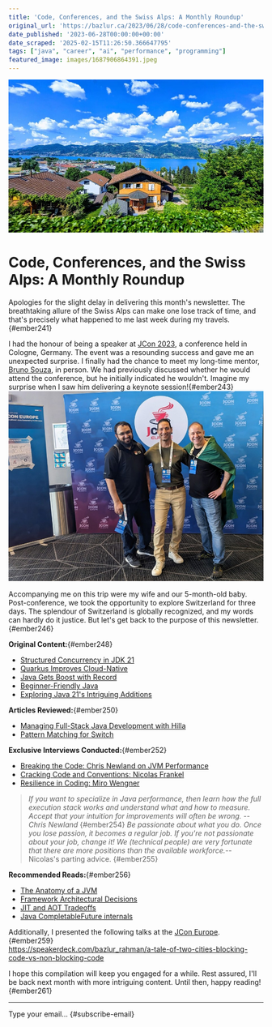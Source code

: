 ```yaml
---
title: 'Code, Conferences, and the Swiss Alps: A Monthly Roundup'
original_url: 'https://bazlur.ca/2023/06/28/code-conferences-and-the-swiss-alps-a-monthly-roundup/'
date_published: '2023-06-28T00:00:00+00:00'
date_scraped: '2025-02-15T11:26:50.366647795'
tags: ["java", "career", "ai", "performance", "programming"]
featured_image: images/1687906864391.jpeg
---
```


![](images/1687906864391.jpeg)

Code, Conferences, and the Swiss Alps: A Monthly Roundup
========================================================

Apologies for the slight delay in delivering this month's newsletter. The breathtaking allure of the Swiss Alps can make one lose track of time, and that's precisely what happened to me last week during my travels.{#ember241}

I had the honour of being a speaker at [JCon 2023](https://sched.co/1LgSj), a conference held in Cologne, Germany. The event was a resounding success and gave me an unexpected surprise. I finally had the chance to meet my long-time mentor, [Bruno Souza](https://www.linkedin.com/in/brjavaman?miniProfileUrn=urn%3Ali%3Afs_miniProfile%3AACoAAAAFPQsBWOMYdNqXsvhAxcjYibZPkgh8zA0), in person. We had previously discussed whether he would attend the conference, but he initially indicated he wouldn't. Imagine my surprise when I saw him delivering a keynote session!{#ember243}  
![](images/pxl-20230622-091632248.jpg)

Accompanying me on this trip were my wife and our 5-month-old baby. Post-conference, we took the opportunity to explore Switzerland for three days. The splendour of Switzerland is globally recognized, and my words can hardly do it justice. But let's get back to the purpose of this newsletter.{#ember246}

**Original Content:**{#ember248}

* [Structured Concurrency in JDK 21](https://www.infoq.com/news/2023/06/structured-concurrency-jdk-21/)
* [Quarkus Improves Cloud-Native](https://www.infoq.com/news/2023/05/quarkus-improves-cloud-native)
* [Java Gets Boost with Record](https://www.infoq.com/news/2023/05/java-gets-boost-with-record)
* [Beginner-Friendly Java](https://www.infoq.com/news/2023/05/beginner-friendly-java/)
* [Exploring Java 21's Intriguing Additions](https://foojay.io/today/exploring-java-21s-intriguing-additions-unveiling-new-features-part-1/)

**Articles Reviewed:**{#ember250}

* [Managing Full-Stack Java Development with Hilla](https://www.infoq.com/articles/how-to-manage-full-stack-java-development-with-hilla/)
* [Pattern Matching for Switch](https://www.infoq.com/articles/pattern-matching-for-switch/)

**Exclusive Interviews Conducted:**{#ember252}

* [Breaking the Code: Chris Newland on JVM Performance](https://foojay.io/today/breaking-the-code-how-chris-newland-is-changing-the-game-in-jvm-performance/)
* [Cracking Code and Conventions: Nicolas Frankel](https://foojay.io/today/cracking-code-and-conventions-an-exclusive-interview-with-nicolas-frankel/)
* [Resilience in Coding: Miro Wengner](https://foojay.io/today/resilience-in-coding-miro-wengner-on-thriving-in-the-software-industry/)

> *If you want to specialize in Java performance, then learn how the full execution stack works and understand what and how to measure. Accept that your intuition for improvements will often be wrong. -- Chris Newland*
> {#ember254}
> *Be passionate about what you do. Once you lose passion, it becomes a regular job. If you're not passionate about your job, change it! We (technical people) are very fortunate that there are more positions than the available workforce.*-- Nicolas's parting advice.
> {#ember255}

**Recommended Reads:**{#ember256}

* [The Anatomy of a JVM](https://foojay.io/today/the-anatomy-of-a-jvm/)
* [Framework Architectural Decisions](https://www.infoq.com/articles/framework-architectural-decisions/)
* [JIT and AOT Tradeoffs](https://www.infoq.com/presentations/jit-aot-tradeoffs/)
* [Java CompletableFuture internals](https://deepakvadgama.com/blog/completable-future-internals/)

Additionally, I presented the following talks at the [JCon Europe](https://2023.europe.jcon.one/).{#ember259}  
<https://speakerdeck.com/bazlur_rahman/a-tale-of-two-cities-blocking-code-vs-non-blocking-code>  

I hope this compilation will keep you engaged for a while. Rest assured, I'll be back next month with more intriguing content. Until then, happy reading!{#ember261}  

*** ** * ** ***

Type your email... {#subscribe-email}
